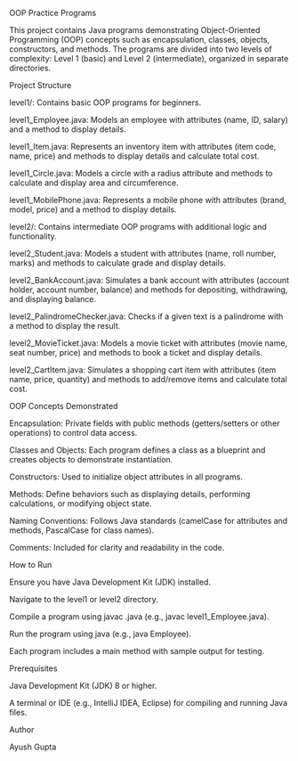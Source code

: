 OOP Practice Programs

This project contains Java programs demonstrating Object-Oriented Programming (OOP) concepts such as encapsulation, classes, objects, constructors, and methods. The programs are divided into two levels of complexity: Level 1 (basic) and Level 2 (intermediate), organized in separate directories.

Project Structure





level1/: Contains basic OOP programs for beginners.





level1_Employee.java: Models an employee with attributes (name, ID, salary) and a method to display details.



level1_Item.java: Represents an inventory item with attributes (item code, name, price) and methods to display details and calculate total cost.



level1_Circle.java: Models a circle with a radius attribute and methods to calculate and display area and circumference.



level1_MobilePhone.java: Represents a mobile phone with attributes (brand, model, price) and a method to display details.



level2/: Contains intermediate OOP programs with additional logic and functionality.





level2_Student.java: Models a student with attributes (name, roll number, marks) and methods to calculate grade and display details.



level2_BankAccount.java: Simulates a bank account with attributes (account holder, account number, balance) and methods for depositing, withdrawing, and displaying balance.



level2_PalindromeChecker.java: Checks if a given text is a palindrome with a method to display the result.



level2_MovieTicket.java: Models a movie ticket with attributes (movie name, seat number, price) and methods to book a ticket and display details.



level2_CartItem.java: Simulates a shopping cart item with attributes (item name, price, quantity) and methods to add/remove items and calculate total cost.

OOP Concepts Demonstrated





Encapsulation: Private fields with public methods (getters/setters or other operations) to control data access.



Classes and Objects: Each program defines a class as a blueprint and creates objects to demonstrate instantiation.



Constructors: Used to initialize object attributes in all programs.



Methods: Define behaviors such as displaying details, performing calculations, or modifying object state.



Naming Conventions: Follows Java standards (camelCase for attributes and methods, PascalCase for class names).



Comments: Included for clarity and readability in the code.

How to Run





Ensure you have Java Development Kit (JDK) installed.



Navigate to the level1 or level2 directory.



Compile a program using javac <filename>.java (e.g., javac level1_Employee.java).



Run the program using java <className> (e.g., java Employee).



Each program includes a main method with sample output for testing.

Prerequisites





Java Development Kit (JDK) 8 or higher.



A terminal or IDE (e.g., IntelliJ IDEA, Eclipse) for compiling and running Java files.

Author





Ayush Gupta
